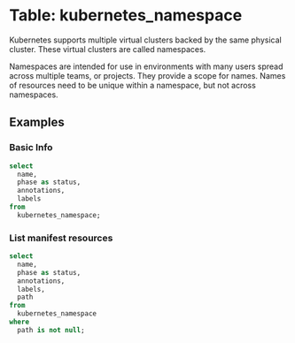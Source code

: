 # Table: kubernetes_namespace

Kubernetes supports multiple virtual clusters backed by the same physical cluster. These virtual clusters are called namespaces.

Namespaces are intended for use in environments with many users spread across multiple teams, or projects. They provide a scope for names. Names of resources need to be unique within a namespace, but not across namespaces.

## Examples

### Basic Info

```sql
select
  name,
  phase as status,
  annotations,
  labels
from
  kubernetes_namespace;
```

### List manifest resources

```sql
select
  name,
  phase as status,
  annotations,
  labels,
  path
from
  kubernetes_namespace
where
  path is not null;
```
